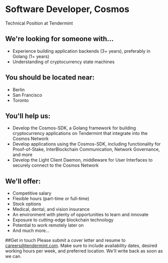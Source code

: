 # Software Developer, Cosmos
Technical Position at Tendermint

## We're looking for someone with…
* Experience building application backends (3+ years), preferably in Golang (1+ years)
* Understanding of cryptocurrency state machines

## You should be located near:
* Berlin
* San Francisco
* Toronto

## You'll help us:
* Develop the Cosmos-SDK, a Golang framework for building cryptocurrency applications on Tendermint that integrate into the Cosmos Network
* Develop applications using the Cosmos-SDK, including functionality for Proof-of-Stake, InterBlockchain Communication, Network Governance, and more
* Develop the Light Client Daemon, middleware for User Interfaces to securely connect to the Cosmos Network

## We'll offer:
* Competitive salary
* Flexible hours (part-time or full-time)
* Stock options
* Medical, dental, and vision insurance
* An environment with plenty of opportunities to learn and innovate
* Exposure to cutting-edge blockchain technology
* Potential to work remotely later on
* And much more…

##Get in touch
Please submit a cover letter and resume to careers@tendermint.com. Make sure to include availability dates, desired working hours per week, and preferred location. We'll write back as soon as we can.
